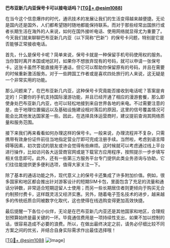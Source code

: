 **巴布亚新几内亚保号卡可以接电话吗？[[TG💪+ @esim1088](https://t.me/s/esim1088)]**

在当今这个信息爆炸的时代，通讯技术的发展让我们的生活变得越来越便捷。无论是国内还是国外，人们都希望随时随地都能保持联系。而对于那些经常出国旅行或者长期生活在海外的人来说，如何在国外接听电话、使用网络就显得尤为重要了。今天我们就来聊聊巴布亚新几内亚（以下简称“巴新”）的保号卡问题，特别是它是否能够正常接收电话。

首先，什么是保号卡呢？简单来说，保号卡就是一种保留手机号码使用权的服务。当你暂时离开本国或地区时，如果你不想放弃现有的号码，就可以申请一张保号卡。这张卡虽然不能直接用于通话，但它可以帮助你保留原有的号码，并且在需要的时候重新激活服务。对于一些跨国工作者或是喜欢四处旅行的人来说，这无疑是一个非常实用的功能。

那么问题来了，在巴布亚新几内亚，这种保号卡究竟能否接收到电话呢？答案是肯定的！只要你的手机支持国际漫游功能，并且已经开通了相应的漫游套餐，那么即使身处巴布亚新几内亚，也可以轻松地接到来自世界各地的来电。不过需要注意的是，由于地理位置偏远以及基础设施建设相对落后的原因，这里的信号覆盖情况可能会比其他发达国家差一些。因此，在选择具体运营商时，建议提前查询其网络质量和服务范围。

接下来我们再来看看如何办理这样的保号卡。一般来说，办理流程并不复杂，只需携带有效身份证件前往当地指定营业厅即可完成注册手续。当然啦，考虑到语言障碍等因素，初次尝试的朋友或许会觉得有些麻烦。这时候就可以考虑通过线上平台进行操作，比如访问各大运营商官网或是下载官方应用程序，按照提示一步步填写相关信息即可。此外，还有一些第三方服务平台专门提供此类业务咨询与协助，它们往往能提供更多便利选项，值得大家关注一下。

除了基本的通话功能之外，现代意义上的保号卡还集成了许多附加价值。例如，很多国家和地区都会推出针对游客设计的短期SIM卡包，里面包含了充足的流量和通话分钟数，非常适合短期逗留人士使用；而另一些长期居住者则更倾向于购买无合约制预付费卡，这样既灵活又经济实惠。另外，随着电子签名技术的进步，越来越多的传统纸质合同被数字化取代，这也使得在线选购变得更加高效快捷。

最后提醒一下各位小伙伴，无论是在巴布亚新几内亚还是其他国家和地区，合理规划预算始终是最关键的一环。毕竟通信费用是一项持续性支出，如果不加以控制的话，很容易造成不必要的浪费。所以，在做出最终决定之前，请务必仔细比较不同方案之间的优劣，并结合自身实际需求作出最佳选择哦！

[[TG💪+ @esim1088](https://t.me/s/esim1088) ![Image](https://i.postimg.cc/4NQfJmqS/Snipaste-2025-05-13-00-14-12.png)]